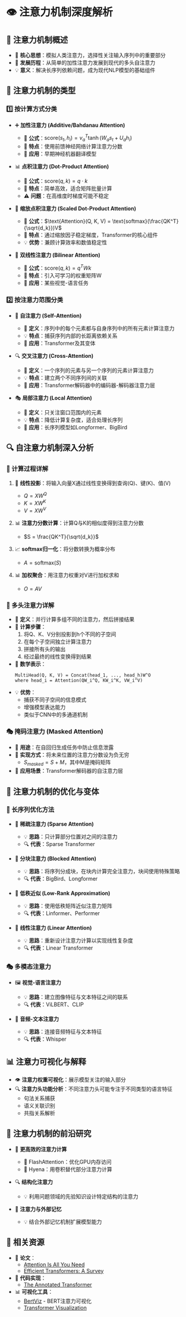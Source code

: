 # 👁️ 注意力机制深度解析

## 🌟 注意力机制概述

- 🧠 **核心思想**：模拟人类注意力，选择性关注输入序列中的重要部分
- 🔄 **发展历程**：从简单的加性注意力发展到现代的多头自注意力
- 💡 **意义**：解决长序列依赖问题，成为现代NLP模型的基础组件

## 📑 注意力机制的类型

### 1️⃣ 按计算方式分类

- ➕ **加性注意力 (Additive/Bahdanau Attention)**
  - 📐 **公式**：$\text{score}(s_t, h_i) = v_a^T \tanh(W_a s_t + U_a h_i)$
  - 🧮 **特点**：使用前馈神经网络计算注意力分数
  - 🚀 **应用**：早期神经机器翻译模型

- 📊 **点积注意力 (Dot-Product Attention)**
  - 📐 **公式**：$\text{score}(q, k) = q \cdot k$
  - 🧮 **特点**：简单高效，适合矩阵批量计算
  - ⚠️ **问题**：在高维度时梯度可能不稳定

- 📏 **缩放点积注意力 (Scaled Dot-Product Attention)**
  - 📐 **公式**：$\text{Attention}(Q, K, V) = \text{softmax}(\frac{QK^T}{\sqrt{d_k}})V$
  - 🧮 **特点**：通过缩放因子稳定梯度，Transformer的核心组件
  - 💡 **优势**：兼顾计算效率和数值稳定性

- 🔢 **双线性注意力 (Bilinear Attention)**
  - 📐 **公式**：$\text{score}(q, k) = q^T W k$
  - 🧮 **特点**：引入可学习的权重矩阵W
  - 🚀 **应用**：某些视觉-语言任务

### 2️⃣ 按注意力范围分类

- 🔄 **自注意力 (Self-Attention)**
  - 📝 **定义**：序列中的每个元素都与自身序列中的所有元素计算注意力
  - 💡 **特点**：捕获序列内部的长距离依赖关系
  - 🚀 **应用**：Transformer及其变体

- 🔍 **交叉注意力 (Cross-Attention)**
  - 📝 **定义**：一个序列的元素与另一个序列的元素计算注意力
  - 💡 **特点**：建立两个不同序列间的关联
  - 🚀 **应用**：Transformer解码器中的编码器-解码器注意力层

- 🎭 **局部注意力 (Local Attention)**
  - 📝 **定义**：只关注窗口范围内的元素
  - 💡 **特点**：降低计算复杂度，适合处理长序列
  - 🚀 **应用**：长序列模型如Longformer、BigBird

## 🔍 自注意力机制深入分析

### 🧮 计算过程详解

1. 🔢 **线性投影**：将输入向量X通过线性变换得到查询(Q)、键(K)、值(V)
   - $Q = XW^Q$
   - $K = XW^K$
   - $V = XW^V$

2. 📊 **注意力分数计算**：计算Q与K的相似度得到注意力分数
   - $S = \frac{QK^T}{\sqrt{d_k}}$

3. 📈 **softmax归一化**：将分数转换为概率分布
   - $A = \text{softmax}(S)$

4. 📊 **加权聚合**：用注意力权重对V进行加权求和
   - $O = AV$

### 🔀 多头注意力详解

- 📝 **定义**：并行计算多组不同的注意力，然后拼接结果
- 🧮 **计算步骤**：
  1. 将Q、K、V分别投影到h个不同的子空间
  2. 在每个子空间独立计算注意力
  3. 拼接所有头的输出
  4. 经过最终的线性变换得到结果
- 📐 **数学表示**：
  ```
  MultiHead(Q, K, V) = Concat(head_1, ..., head_h)W^O
  where head_i = Attention(QW_i^Q, KW_i^K, VW_i^V)
  ```
- 💡 **优势**：
  - 捕获不同子空间的信息模式
  - 增强模型表达能力
  - 类似于CNN中的多通道机制

### 🎭 掩码注意力 (Masked Attention)

- 📝 **用途**：在自回归生成任务中防止信息泄露
- 🧮 **实现方式**：将未来位置的注意力分数设为负无穷
  - $S_{masked} = S + M$，其中M是掩码矩阵
- 🚀 **应用场景**：Transformer解码器的自注意力层

## 🚀 注意力机制的优化与变体

### 📏 长序列优化方法

- 🎯 **稀疏注意力 (Sparse Attention)**
  - 💡 **思路**：只计算部分位置对之间的注意力
  - 🔍 **代表**：Sparse Transformer

- 🔄 **分块注意力 (Blocked Attention)**
  - 💡 **思路**：将序列分成块，在块内计算完全注意力，块间使用特殊策略
  - 🔍 **代表**：BigBird、Longformer

- 🧩 **低秩近似 (Low-Rank Approximation)**
  - 💡 **思路**：使用低秩矩阵近似注意力矩阵
  - 🔍 **代表**：Linformer、Performer

- 🧮 **线性注意力 (Linear Attention)**
  - 💡 **思路**：重新设计注意力计算以实现线性复杂度
  - 🔍 **代表**：Linear Transformer

### 🎭 多模态注意力

- 🖼️ **视觉-语言注意力**
  - 💡 **思路**：建立图像特征与文本特征之间的联系
  - 🔍 **代表**：ViLBERT、CLIP

- 🎵 **音频-文本注意力**
  - 💡 **思路**：连接音频特征与文本特征
  - 🔍 **代表**：Whisper

## 📊 注意力可视化与解释

- 👁️ **注意力权重可视化**：展示模型关注的输入部分
- 🔍 **注意力头功能分析**：不同注意力头可能专注于不同类型的语言特征
  - 句法关系捕获
  - 语义关联识别
  - 共指关系解析

## 💎 注意力机制的前沿研究

- 🧠 **更高效的注意力计算**
  - 🚀 FlashAttention：优化GPU内存访问
  - 🧮 Hyena：用卷积替代部分注意力计算

- 🔍 **结构化注意力**
  - 💡 利用问题领域的先验知识设计特定结构的注意力

- 🧩 **注意力与外部记忆**
  - 💡 结合外部记忆机制扩展模型能力

## 🔗 相关资源

- 📝 **论文**：
  - [Attention Is All You Need](https://arxiv.org/abs/1706.03762)
  - [Efficient Transformers: A Survey](https://arxiv.org/abs/2009.06732)
- 🧮 **代码实现**：
  - [The Annotated Transformer](http://nlp.seas.harvard.edu/2018/04/03/attention.html)
- 📊 **可视化工具**：
  - [BertViz](https://github.com/jessevig/bertviz) - BERT注意力可视化
  - [Transformer Visualization](https://github.com/tensorflow/tensor2tensor/tree/master/tensor2tensor/visualization) 